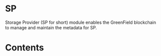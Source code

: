 # SP

Storage Provider (SP for short) module enables the GreenField blockchain to manage and maintain the metadata for SP.

# Contents

